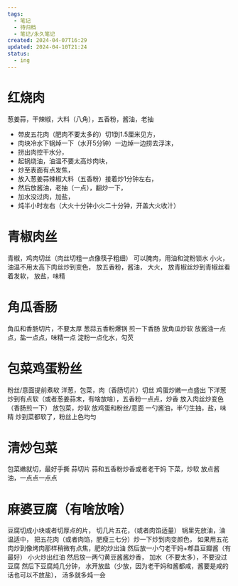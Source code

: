 ```yaml
---
tags:
  - 笔记
  - 待归档
  - 笔记/永久笔记
created: 2024-04-07T16:29
updated: 2024-04-10T21:24
status:
  - ing
---
```

# 红烧肉
葱姜蒜，干辣椒，大料（八角），五香粉，酱油，老抽
- 带皮五花肉（肥肉不要太多的）切1到1.5厘米见方，
- 肉块冷水下锅焯一下（水开5分钟）一边焯一边捞去浮沫，
- 捞出肉控干水分，
- 起锅烧油，油温不要太高炒肉块，
- 炒至表面有点发焦，
- 放入葱姜蒜辣椒大料（五香粉）接着炒1分钟左右，
- 然后放酱油，老抽（一点），翻炒一下，
- 加水没过肉，加盐，
- 炖半小时左右（大火十分钟小火二十分钟，开盖大火收汁）

# 青椒肉丝
青椒，鸡肉切丝（肉丝切粗一点像筷子粗细）
	可以腌肉，用油和淀粉锁水
小火，油温不用太高下肉丝炒到变色，
放五香粉，酱油，
大火，
放青椒丝炒到青椒丝看着发软，
放盐，味精

# 角瓜香肠
角瓜和香肠切片，不要太厚
葱蒜五香粉爆锅
煎一下香肠
放角瓜炒软
放酱油一点点，盐一点点，味精一点
淀粉一点化水，勾芡

# 包菜鸡蛋粉丝
粉丝/意面提前煮软
洋葱，包菜，肉（香肠切片）切丝
鸡蛋炒嫩一点盛出
下洋葱炒到有点软（或者葱姜蒜末，有啥放啥），五香粉一点点，炒香
放入肉丝炒变色（香肠煎一下）
放包菜，炒软
放鸡蛋和粉丝/意面
一勺酱油，半勺生抽，盐，味精
炒到菜都软了，粉丝上色均匀

# 清炒包菜
包菜嫩就切，最好手撕
蒜切片
蒜和五香粉炒香或者老干妈
下菜，炒软
放点酱油，一点点一点点

# 麻婆豆腐（有啥放啥）
豆腐切成小块或者切厚点的片，
切几片五花，（或者肉馅适量）
锅里先放油，油温适中，
把五花肉（或者肉馅，肥瘦三七分）炒一下炒到肉变颜色，
如果用五花肉炒到像烤肉那样稍微有点焦，肥的炒出油
然后放一小勺老干妈+郫县豆瓣酱（有最好）
小火炒出红油
然后放一两勺黄豆酱酱炒香，
加水（不要太多），不要没过豆腐
然后下豆腐炖几分钟，
水开放盐（少放，因为老干妈和酱都咸，酱要是咸的话也可以不放盐），
汤多就多炖一会